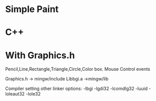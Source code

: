 # Simple Paint 
# C++
# With Graphics.h
Pencil,Line,Rectangle,Triangle,Circle,Color box.
Mouse Control events

Graphics.h -> mingw/include
Libbgi.a ->mingw/lib

Compiler setting other linker options:
-lbgi -lgdi32 -lcomdlg32 -luuid -loleaut32 -lole32
